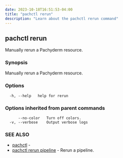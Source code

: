 ```yaml
---
date: 2023-10-18T16:51:53-04:00
title: "pachctl rerun"
description: "Learn about the pachctl rerun command"
---
```


## pachctl rerun

Manually rerun a Pachyderm resource.

### Synopsis

Manually rerun a Pachyderm resource.

### Options

```
  -h, --help   help for rerun
```

### Options inherited from parent commands

```
      --no-color   Turn off colors.
  -v, --verbose    Output verbose logs
```

### SEE ALSO

* [pachctl](../pachctl)	 - 
* [pachctl rerun pipeline](../pachctl_rerun_pipeline)	 - Rerun a pipeline.

